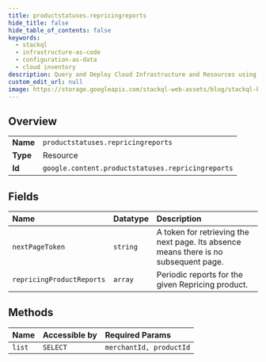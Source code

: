 ```yaml
---
title: productstatuses.repricingreports
hide_title: false
hide_table_of_contents: false
keywords:
  - stackql
  - infrastructure-as-code
  - configuration-as-data
  - cloud inventory
description: Query and Deploy Cloud Infrastructure and Resources using SQL
custom_edit_url: null
image: https://storage.googleapis.com/stackql-web-assets/blog/stackql-blog-post-featured-image.png
---
```

  
    

## Overview
<table><tbody>
<tr><td><b>Name</b></td><td><code>productstatuses.repricingreports</code></td></tr>
<tr><td><b>Type</b></td><td>Resource</td></tr>
<tr><td><b>Id</b></td><td><code>google.content.productstatuses.repricingreports</code></td></tr>
</tbody></table>

## Fields
| Name | Datatype | Description |
|:-----|:---------|:------------|
| `nextPageToken` | `string` | A token for retrieving the next page. Its absence means there is no subsequent page. |
| `repricingProductReports` | `array` | Periodic reports for the given Repricing product. |
## Methods
| Name | Accessible by | Required Params |
|:-----|:--------------|:----------------|
| `list` | `SELECT` | `merchantId, productId` |
